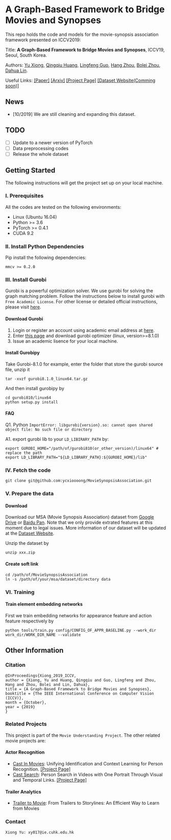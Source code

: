 # A Graph-Based Framework to Bridge Movies and Synopses
This repo holds the code and models for the movie-synopsis association framework
presented on ICCV2019:

Title: **A Graph-Based Framework to Bridge Movies and Synopses**,
ICCV19, Seoul, South Korea.

Authors: 
[Yu Xiong](http://www.xiongyu.me/home), 
[Qingqiu Huang](http://qqhuang.cn), 
[Lingfeng Guo](), 
[Hang Zhou](https://hangz-nju-cuhk.github.io/), 
[Bolei Zhou](http://bzhou.ie.cuhk.edu.hk/), 
[Dahua Lin](http://dahua.me/). 

Useful Links:
[[Paper]](http://xiongyu.me/src/conference/iccv19/0385.pdf)
[[Arxiv]]()
[[Project Page]](http://xiongyu.me/projects/moviesyn)
[[Dataset Website(Comming soon)]]()

## News
- [10/2019] We are still cleaning and expanding this dataset.

## TODO
- [ ] Update to a newer version of PyTorch
- [ ] Data preprocessing codes
- [ ] Release the whole dataset

## Getting Started
The following instructions will get the project set up on your local machine.

### I. Prerequisites
All the codes are tested on the following environments:
- Linux (Ubuntu 16.04)
- Python >= 3.6
- PyTorch >= 0.4.1
- CUDA 9.2

### II. Install Python Dependencies
Pip install the following dependencies:
```
mmcv >= 0.2.0
```

### III. Install Gurobi
Gurobi is a powerful optimization solver. 
We use gurobi for solving the graph matching problem. 
Follow the instructions below to install gurobi with ``Free Academic License``.
For other license or detailed official instructions,
please visit [here](https://www.gurobi.com/documentation/8.1/quickstart_mac/the_gurobi_python_interfac.html).

#### Download Gurobi
1. Login or register an account using academic email address at [here](https://www.gurobi.com).
2. Enter [this page](https://www.gurobi.com/academia/academic-program-and-licenses/) 
and download gurobi optimizer (linux, version>=8.1.0)
3. Issue an academic lisence for your local machine. 

#### Install Gurobipy
Take Gurobi-8.1.0 for example, enter the folder that store the gurobi source file, unzip it
```
tar -xvzf gurobi8.1.0_linux64.tar.gz
```
And then install gurobipy by
```
cd gurobi810/linux64
python setup.py install
```

#### FAQ
Q1. Python ``ImportError: libgurobi{version}.so: cannot open shared object file: No such file or directory``

A1. export gurobi lib to your ``LD_LIBIRARY_PATH`` by:
```
export GUROBI_HOME="/path/of/gurobi810(or_other_version)/linux64" # replace the path
export LD_LIBRARY_PATH="${LD_LIBRARY_PATH}:${GUROBI_HOME}/lib"
```

### IV. Fetch the code
```
git clone git@github.com:ycxioooong/MovieSynopsisAssociation.git
```

### V. Prepare the data
#### Download
Download our MSA (Movie Synopsis Association) dataset from
[Google Drive]() or [Baidu Pan]().
Note that we only provide extrated features at this moment due to legal issues.
More information of our dataset will be updated at the 
[Dataset Website]().

Unzip the dataset by
```
unzip xxx.zip
```

#### Create soft link
```
cd /path/of/MovieSynopsisAssociation
ln -s /path/of/your/msa/dataset/directory data
```

### VI. Training
#### Train element embedding networks
First we train embedding networks for appearance feature and action feature respectively by
```
python tools/train.py config/CONFIG_OF_APPR_BASELINE.py --work_dir work_dir/WORK_DIR_NAME --validate
```


## Other Information
### Citation
```
@InProceedings{Xiong_2019_ICCV,
author = {Xiong, Yu and Huang, Qingqiu and Guo, Lingfeng and Zhou, Hang and Zhou, Bolei and Lin, Dahua},
title = {A Graph-Based Framework to Bridge Movies and Synopses},
booktitle = {The IEEE International Conference on Computer Vision (ICCV)},
month = {October},
year = {2019}
}
```

### Related Projects
This project is part of the ``Movie Understanding Project``. The other related movie projects are:

#### Actor Recognition
- [Cast In Movies](https://arxiv.org/pdf/1806.03084.pdf): Unifying Identification and Context Learning for Person Recognition. [[Project Page]](http://qqhuang.cn/projects/cvpr18-person-recognition/)
- [Cast Search](https://arxiv.org/pdf/1807.10510.pdf): Person Search in Videos with One Portrait
Through Visual and Temporal Links. [[Project Page]](http://qqhuang.cn/projects/eccv18-person-search/)

#### Trailer Analytics
- [Trailer to Movie](https://arxiv.org/pdf/1806.05341.pdf): From Trailers to Storylines: An Efficient Way to Learn from Movies

### Contact
```
Xiong Yu: xy017@ie.cuhk.edu.hk
```